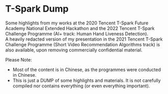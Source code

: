 # T-Spark Dump

Some highlights from my works at the 2020 Tencent T-Spark Future Academy National Extended Hackathon and the 2022 Tencent T-Spark Challenge Programme (AI+ track: Human Hand Liveness Detection). \
A heavily redacted version of my presentation in the 2021 Tencent T-Spark Challenge Programme (Short Video Recommendation Algorithms track) is also available, upon removing commercially confidential material.

Please Note:
* Most of the content is in Chinese, as the programmes were conducted in Chinese.
* This is just a DUMP of some highlights and materials. It is not carefully compiled nor contains everything (or even everything important).
